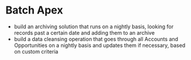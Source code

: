 # Batch Apex

* build an archiving solution that runs on a nightly basis, looking for records past a certain date and adding them to an archive
*  build a data cleansing operation that goes through all Accounts and Opportunities on a nightly basis and updates them if necessary, based on custom criteria
